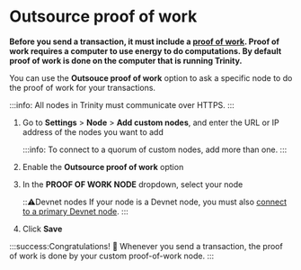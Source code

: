 # Outsource proof of work

**Before you send a transaction, it must include a [proof of work](root://getting-started/0.1/transactions/proof-of-work.md). Proof of work requires a computer to use energy to do computations. By default proof of work is done on the computer that is running Trinity.**

You can use the **Outsouce proof of work** option to ask a specific node to do the proof of work for your transactions.

:::info:
All nodes in Trinity must communicate over HTTPS.
:::

1. Go to **Settings** > **Node** > **Add custom nodes**,  and enter the URL or IP address of the nodes you want to add

    :::info:
    To connect to a quorum of custom nodes, add more than one.
    :::

2. Enable the **Outsource proof of work** option

3. In the **PROOF OF WORK NODE** dropdown, select your node

    :::warning:Devnet nodes
    If your node is a Devnet node, you must also [connect to a primary Devnet node](../how-to-guides/connect-to-a-custom-node.md).
    :::

4. Click **Save**

:::success:Congratulations! :tada:
Whenever you send a transaction, the proof of work is done by your custom proof-of-work node.
:::